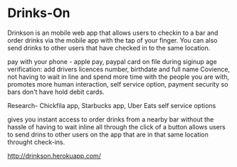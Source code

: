 # Drinks-On

Drinkson is an mobile web app that allows users to checkin to a bar and order drinks via the mobile app with the tap of your finger. You can also send drinks to other users that have checked in to the same location.

pay with your phone - apple pay, paypal
card on file during siginup
age verification: add drivers licences number, birthdate and full name
Covience, not having to wait in line and spend more time with the people you are with, promotes more human interaction, self service option, payment security so bars don't have hold debit cards.

Research- Chickfila app, Starbucks app, Uber Eats self service options

gives you instant access to order drinks from a nearby bar without the hassle of having to wait inline all through the click of a button allows users to send drins to other users on the app that are in that same location throught check-ins.

http://drinkson.herokuapp.com/
